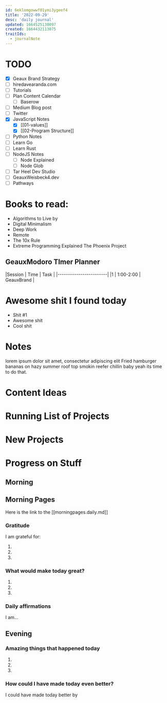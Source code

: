 ```yaml
---
id: 6eklomgowwf01ymi3ygeef4
title: '2022-09-29'
desc: 'daily journal'
updated: 1664525130097
created: 1664432113075
traitIds:
  - journalNote
---
```


# TODO
- [x] Geaux Brand Strategy
- [ ] hiredavearanda.com
- [ ] Tutorials
- [ ] Plan Content Calendar
  - [ ] Baserow
- [ ] Medium Blog post
- [ ] Twitter
- [x] JavaScript Notes
  - [x] [[01-values]]
  - [x] [[02-Program Structure]]
- [ ] Python Notes
- [ ] Learn Go
- [ ] Learn Rust
- [ ] NodeJS Notes
  - [ ] Node Explained
  - [ ] Node Glob
- [ ] Tar Heel Dev Studio
- [ ] GeauxWeisbeck4.dev
- [ ] Pathways

# Books to read:
- Algorithms to Live by
- Digital Minimalism
-  Deep Work
-  Remote
-  The 10x Rule
-  Extreme Programming Explained The Phoenix Project

## GeauxModoro TImer Planner

|Session | Time | Task   |
|------------------------|
|1 | 1:00-2:00 | GeauxBrand  |

# Awesome shit I found today
- Shit #1
- Awesome shit
- Cool shit

# Notes

lorem ipsum dolor sit amet, consectetur adipiscing elit
Fried hamburger bananas on hazy summer roof top smokin reefer chillin baby yeah its time to do that.

# Content Ideas


# Running List of Projects

# New Projects

# Progress on Stuff
## Morning

<!-- Fill out this section after waking up -->
<!-- Give your balls a big scratch, and stretch wid -->
## Morning Pages
Here is the link to the [[morningpages.daily.md]]
### Gratitude

I am grateful for:

1.
2.
3.

### What would make today great?

1.
2.
3.

### Daily affirmations

I am...

## Evening

<!-- Fill out this section before going to sleep, reflecting on your day -->

### Amazing things that happened today

1.
2.
3.

### How could I have made today even better?

I could have made today better by
